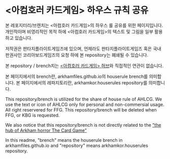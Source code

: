 # <아컴호러 카드게임> 하우스 규칙 공유

본 레포지터리/브렌치는 <아컴호러 카드게임>의 하우스 룰 공유를 위한 페이지입니다. 개인적이며 비영리적인 목적 하에 <아컴호러 카드게임>의 텍스트 및 그림을 일부 활용하고 있습니다.

저작권은 판타지플라이트게임즈에 있으며, 언제라도 판타지플라이트게임즈 혹은 국내 판권사인 코리아보드게임즈의 요청 하에 본 repository는 폐쇄될 수 있습니다.

본 repository / brench치는 [<아컴호러 카드게임> 허브](https://github.com/arkhamfiles/arkhamfiles.github.io)와 직접적인 연관이 없습니다.

본 페이지에서의 brench란, arkhamfiles.github.io의 houserule brench를 의미합니다. 본 페이지에서의 레파지토리란, arkhamkor.houserules repository를 의미합니다.

This repository/brench is utilized for the share of house rule of AHLCG. We use the text or icon of AHLCG only for personal and non-commersial usage. All right reservered for FFG. This repository/brench will be deleted when FFG, or KBG is requested.

We also notice that this repository/brench is not directly related to the ["the hub of Arkham horror The Card Game"](https://github.com/arkhamfiles/arkhamfiles.github.io)

In this readme, "brench" means the houserule brench in arkhamfiles.github.io and "repository" means arkhamkor.houserules repository.